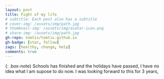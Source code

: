 ```yaml
---
layout: post
title: Fight of my life
# subtitle: Each post also has a subtitle
# cover-img: /assets/img/path.jpg
# thumbnail-img: /assets/img/avatar-icon.png
# share-img: /assets/img/path.jpg
gh-repo: tomtiv/tomtiv.github.io
gh-badge: [star, follow]
zags: [healthy, change, help]
comments: true
---
```


{: .box-note}
Schools has finished and the holidays have passed, I have no idea what I am supose to do now.
I was looking forward to this for 3 years, 